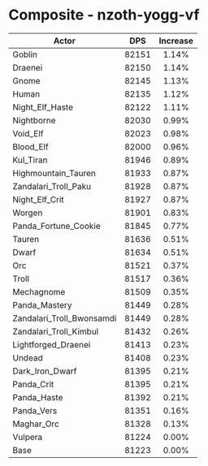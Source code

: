 # Composite - nzoth-yogg-vf
| Actor | DPS | Increase |
|---|:---:|:---:|
|Goblin|82151|1.14%|
|Draenei|82150|1.14%|
|Gnome|82145|1.13%|
|Human|82135|1.12%|
|Night_Elf_Haste|82122|1.11%|
|Nightborne|82030|0.99%|
|Void_Elf|82023|0.98%|
|Blood_Elf|82000|0.96%|
|Kul_Tiran|81946|0.89%|
|Highmountain_Tauren|81933|0.87%|
|Zandalari_Troll_Paku|81928|0.87%|
|Night_Elf_Crit|81927|0.87%|
|Worgen|81901|0.83%|
|Panda_Fortune_Cookie|81845|0.77%|
|Tauren|81636|0.51%|
|Dwarf|81634|0.51%|
|Orc|81521|0.37%|
|Troll|81517|0.36%|
|Mechagnome|81509|0.35%|
|Panda_Mastery|81449|0.28%|
|Zandalari_Troll_Bwonsamdi|81449|0.28%|
|Zandalari_Troll_Kimbul|81432|0.26%|
|Lightforged_Draenei|81413|0.23%|
|Undead|81408|0.23%|
|Dark_Iron_Dwarf|81395|0.21%|
|Panda_Crit|81395|0.21%|
|Panda_Haste|81392|0.21%|
|Panda_Vers|81351|0.16%|
|Maghar_Orc|81328|0.13%|
|Vulpera|81224|0.00%|
|Base|81223|0.00%|
